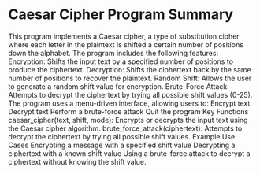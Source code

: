 # Caesar Cipher Program Summary

This program implements a Caesar cipher, a type of substitution cipher where each letter in the plaintext is shifted a certain number of positions down the alphabet. The program includes the following features:
Encryption: Shifts the input text by a specified number of positions to produce the ciphertext.
Decryption: Shifts the ciphertext back by the same number of positions to recover the plaintext.
Random Shift: Allows the user to generate a random shift value for encryption.
Brute-Force Attack: Attempts to decrypt the ciphertext by trying all possible shift values (0-25).
The program uses a menu-driven interface, allowing users to:
Encrypt text
Decrypt text
Perform a brute-force attack
Quit the program
Key Functions
caesar_cipher(text, shift, mode): Encrypts or decrypts the input text using the Caesar cipher algorithm.
brute_force_attack(ciphertext): Attempts to decrypt the ciphertext by trying all possible shift values.
Example Use Cases
Encrypting a message with a specified shift value
Decrypting a ciphertext with a known shift value
Using a brute-force attack to decrypt a ciphertext without knowing the shift value.
